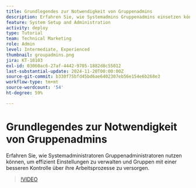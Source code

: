 ```yaml
---
title: Grundlegendes zur Notwendigkeit von Gruppenadmins
description: Erfahren Sie, wie Systemadmins Gruppenadmins einsetzen können, um die Einstellungen von [!DNL Workfront] beizubehalten und gleichzeitig Gruppen mehr Kontrolle über ihre Arbeit zu geben.
feature: System Setup and Administration
activity: deploy
type: Tutorial
team: Technical Marketing
role: Admin
level: Intermediate, Experienced
thumbnail: groupadmins.png
jira: KT-10103
exl-id: 03060ac6-27af-4442-9705-1882d8c55012
last-substantial-update: 2024-11-20T00:00:00Z
source-git-commit: b330f75bfd45bd6ae6402307eb56e154e6b268e3
workflow-type: tm+mt
source-wordcount: '54'
ht-degree: 59%

---
```


# Grundlegendes zur Notwendigkeit von Gruppenadmins

Erfahren Sie, wie Systemadministratoren Gruppenadministratoren nutzen können, um effizient Einstellungen zu verwalten und Gruppen mit einer besseren Kontrolle über ihre Arbeitsprozesse zu versorgen.

>[!VIDEO](https://video.tv.adobe.com/v/3439323/?quality=12&learn=on&enablevpops)


